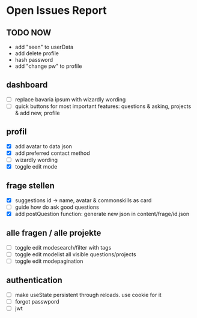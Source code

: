 # Open Issues Report

## TODO NOW

- add "seen" to userData
- add delete profile
- hash password
- add "change pw" to profile

## dashboard

- [ ] replace bavaria ipsum with wizardly wording
- [ ] quick buttons for most important features: questions & asking, projects & add new, profile

## profil

- [x] add avatar to data json
- [x] add preferred contact method
- [ ] wizardly wording
- [x] toggle edit mode

## frage stellen

- [x] suggestions id -> name, avatar & commonskills as card
- [ ] guide how do ask good questions
- [x] add postQuestion function: generate new json in content/frage/id.json

## alle fragen / alle projekte

- [ ] toggle edit modesearch/filter with tags
- [ ] toggle edit modelist all visible questions/projects
- [ ] toggle edit modepagination

## authentication

- [ ] make useState persistent through reloads. use cookie for it
- [ ] forgot passwpord
- [ ] jwt
